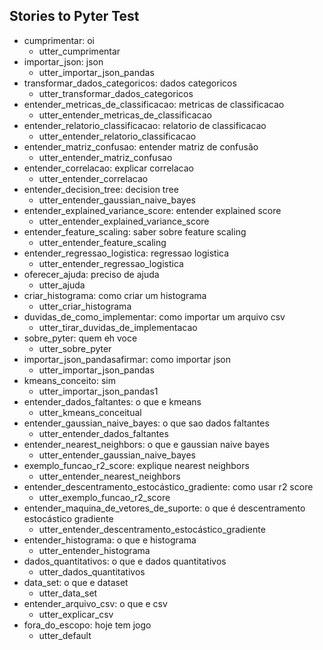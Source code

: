 ## Stories to Pyter Test
* cumprimentar: oi
	- utter_cumprimentar
* importar_json: json
	- utter_importar_json_pandas
* transformar_dados_categoricos: dados categoricos
	- utter_transformar_dados_categoricos
* entender_metricas_de_classificacao: metricas de classificacao
	- utter_entender_metricas_de_classificacao
* entender_relatorio_classificacao: relatorio de classificacao
	- utter_entender_relatorio_classificacao
* entender_matriz_confusao: entender matriz de confusão
	- utter_entender_matriz_confusao
* entender_correlacao: explicar correlacao
	- utter_entender_correlacao
* entender_decision_tree: decision tree
	- utter_entender_gaussian_naive_bayes
* entender_explained_variance_score: entender explained score 
	- utter_entender_explained_variance_score
* entender_feature_scaling: saber sobre feature scaling
	- utter_entender_feature_scaling
* entender_regressao_logistica: regressao logistica
	- utter_entender_regressao_logistica
* oferecer_ajuda: preciso de ajuda
	- utter_ajuda
* criar_histograma: como criar um histograma
	- utter_criar_histograma
* duvidas_de_como_implementar: como importar um arquivo csv
	- utter_tirar_duvidas_de_implementacao
* sobre_pyter: quem eh voce
	- utter_sobre_pyter
* importar_json_pandasafirmar: como importar json
	- utter_importar_json_pandas
* kmeans_conceito: sim
	- utter_importar_json_pandas1
* entender_dados_faltantes: o que e kmeans
	- utter_kmeans_conceitual
* entender_gaussian_naive_bayes: o que sao dados faltantes
	- utter_entender_dados_faltantes
* entender_nearest_neighbors: o que e gaussian naive bayes
	- utter_entender_gaussian_naive_bayes
* exemplo_funcao_r2_score: explique nearest neighbors
	- utter_entender_nearest_neighbors
* entender_descentramento_estocástico_gradiente: como usar r2 score
	- utter_exemplo_funcao_r2_score
* entender_maquina_de_vetores_de_suporte: o que é descentramento estocástico gradiente
	- utter_entender_descentramento_estocástico_gradiente
* entender_histograma: o que e histograma
	- utter_entender_histograma
* dados_quantitativos: o que e dados quantitativos
	- utter_dados_quantitativos
* data_set: o que e dataset
	- utter_data_set
* entender_arquivo_csv: o que e csv
	- utter_explicar_csv
* fora_do_escopo: hoje tem jogo
	- utter_default
